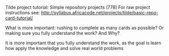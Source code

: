 Tilde project tutorial: Simple repository projects (778)
For raw project instructions see: http://syllabus.africacode.net/projects/tilde/basic-repo-card-tutorial/

What is more important: rushing to complete as many cards as possible? Or making sure you fully understand the work? And Why?

It is more important that you fully understand the work, as the goal is learn how apply the knowledge and solve real world problems
